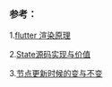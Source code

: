 ### 参考：

1.[flutter 渲染原理](https://juejin.cn/post/7338706453061271588?searchId=20240823235726D968CACEB1CD14011A6C)

2.[State源码实现与价值](https://juejin.cn/book/7084139149673889805/section/7089778389497675790)

3.[节点更新时候的变与不变](https://juejin.cn/book/7084139149673889805/section/7089780431385526279)